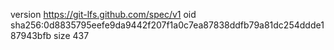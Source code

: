 version https://git-lfs.github.com/spec/v1
oid sha256:0d8835795eefe9da9442f207f1a0c7ea87838ddfb79a81dc254ddde187943bfb
size 437
